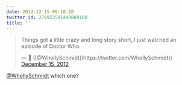 ```yaml
---
date: 2012-12-15 09:18:10
twitter_id: 279953501440860160
title: ''
---
```


<blockquote class="twitter-tweet"><p lang="en" dir="ltr">Things got a little crazy and long story short, I just watched an episode of Doctor Who.</p>&mdash; 🤧 ([@WhollySchmidt](https://twitter.com/WhollySchmidt)) <a href="https://twitter.com/WhollySchmidt/status/279823689422364672?ref_src=twsrc%5Etfw">December 15, 2012</a></blockquote>
<script async src="https://platform.twitter.com/widgets.js" charset="utf-8"></script>

[@WhollySchmidt](https://twitter.com/WhollySchmidt) which one?
